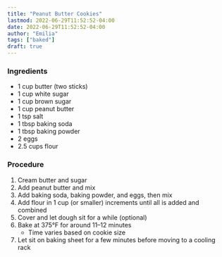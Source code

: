 ```yaml
---
title: "Peanut Butter Cookies"
lastmod: 2022-06-29T11:52:52-04:00
date: 2022-06-29T11:52:52-04:00
author: "Emilia"
tags: ["baked"]
draft: true
---
```


### Ingredients

- 1 cup butter (two sticks)
- 1 cup white sugar
- 1 cup brown sugar
- 1 cup peanut butter
- 1 tsp salt
- 1 tbsp baking soda
- 1 tbsp baking powder
- 2 eggs
- 2.5 cups flour

### Procedure
1. Cream butter and sugar
2. Add peanut butter and mix
3. Add baking soda, baking powder, and eggs, then mix
4. Add flour in 1 cup (or smaller) increments until all is added and combined
5. Cover and let dough sit for a while (optional)
6. Bake at 375&deg;F for around 11&ndash;12 minutes
	- Time varies based on cookie size
7. Let sit on baking sheet for a few minutes before moving to a cooling rack
